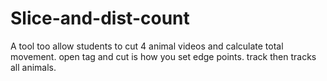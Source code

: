 # Slice-and-dist-count
A tool too allow students to cut 4 animal videos and calculate total movement. open tag and cut is how you set edge points. track then tracks all animals.
